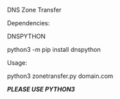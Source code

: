 DNS Zone Transfer

Dependencies:

DNSPYTHON

python3 -m pip install dnspython

Usage:

python3 zonetransfer.py domain.com

***PLEASE USE PYTHON3***
